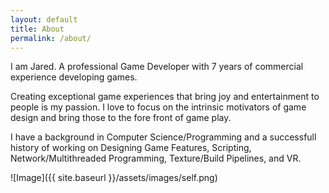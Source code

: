 ```yaml
---
layout: default
title: About
permalink: /about/
---
```


I am Jared. A professional Game Developer with 7 years of commercial experience developing games.

Creating exceptional game experiences that bring joy and entertainment to people is my passion. I love to focus on the intrinsic motivators of game design and bring those to the fore front of game play.

I have a background in Computer Science/Programming and a successfull history of working on Designing Game Features, Scripting, Network/Multithreaded Programming, Texture/Build Pipelines, and VR.

![Image]({{ site.baseurl }}/assets/images/self.png)